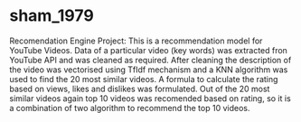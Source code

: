 # sham_1979
Recomendation Engine Project:
This is a recommendation model for YouTube Videos. Data of a particular video (key words) was extracted fron YouTube API and was cleaned as required.
After cleaning the description of the video was vectorised using TfIdf mechanism and a KNN algorithm was used to find the 20 most similar videos.
A formula to calculate the rating based on views, likes and dislikes was formulated.
Out of the 20 most similar videos again top 10 videos was recomended based on rating, so it is a combination of two algorithm to recommend the top 10 videos.
